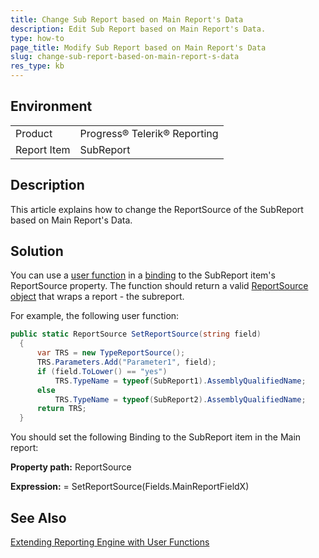 ```yaml
---
title: Change Sub Report based on Main Report's Data
description: Edit Sub Report based on Main Report's Data.
type: how-to
page_title: Modify Sub Report based on Main Report's Data
slug: change-sub-report-based-on-main-report-s-data
res_type: kb
---
```


## Environment

<table>
	<tbody>
		<tr>
			<td>Product</td>
			<td>Progress® Telerik® Reporting</td>
		</tr>
		<tr>
			<td>Report Item</td>
			<td>SubReport</td>
		</tr>
	</tbody>
</table>

## Description  

This article explains how to change the ReportSource of the SubReport based on Main Report's Data.  
  
## Solution  

You can use a [user function](../expressions-user-functions) in a [binding](../expressions-bindings) to the SubReport item's ReportSource property. The function should return a valid [ReportSource object](../report-sources) that wraps a report - the subreport.

For example, the following user function:    

```cs
public static ReportSource SetReportSource(string field)
  {
      var TRS = new TypeReportSource();
      TRS.Parameters.Add("Parameter1", field);
      if (field.ToLower() == "yes")
          TRS.TypeName = typeof(SubReport1).AssemblyQualifiedName;
      else
          TRS.TypeName = typeof(SubReport2).AssemblyQualifiedName;
      return TRS;
  }
```
  
You should set the following Binding to the SubReport item in the Main report:

**Property path:** ReportSource

**Expression:** = SetReportSource(Fields.MainReportFieldX)

## See Also

[Extending Reporting Engine with User Functions](../expressions-user-functions#extending-reporting-engine-with-user-functions)
